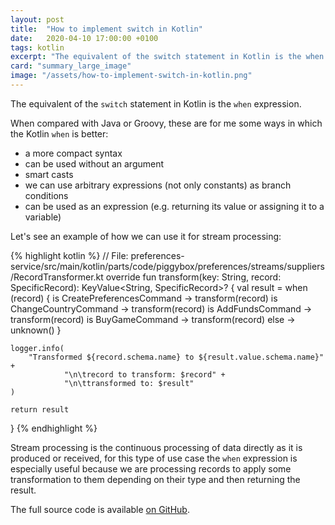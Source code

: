 ```yaml
---
layout: post
title:  "How to implement switch in Kotlin"
date:   2020-04-10 17:00:00 +0100
tags: kotlin
excerpt: "The equivalent of the switch statement in Kotlin is the when expression. Let's see an example of how we can use it."
card: "summary_large_image"
image: "/assets/how-to-implement-switch-in-kotlin.png"
---
```

The equivalent of the `switch` statement in Kotlin is the `when` expression. 

When compared with Java or Groovy, these are for me some ways in which the Kotlin `when` is better:
* a more compact syntax
* can be used without an argument
* smart casts
* we can use arbitrary expressions (not only constants) as branch conditions
* can be used as an expression (e.g. returning its value or assigning it to a variable)

Let's see an example of how we can use it for stream processing:

{% highlight kotlin %}
// File: preferences-service/src/main/kotlin/parts/code/piggybox/preferences/streams/suppliers/RecordTransformer.kt
override fun transform(key: String, record: SpecificRecord): KeyValue<String, SpecificRecord>? {
    val result = when (record) {
        is CreatePreferencesCommand -> transform(record)
        is ChangeCountryCommand -> transform(record)
        is AddFundsCommand -> transform(record)
        is BuyGameCommand -> transform(record)
        else -> unknown()
    }

    logger.info(
        "Transformed ${record.schema.name} to ${result.value.schema.name}" +
                "\n\trecord to transform: $record" +
                "\n\ttransformed to: $result"
    )

    return result
}
{% endhighlight %}

Stream processing is the continuous processing of data directly as it is produced or received, for this type of use case the `when` expression is especially useful because we are processing records to apply some transformation to them depending on their type and then returning the result.

The full source code is available [on GitHub][github].

[github]: https://github.com/casasprunes/piggybox
